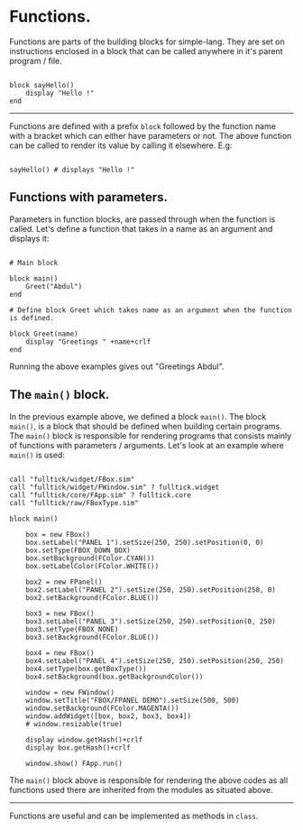 # Functions.
Functions are parts of the  building blocks for simple-lang. They are set on instructions enclosed in a block that can be called anywhere in it's parent program / file.

```

block sayHello()
    display "Hello !"
end

```
---

Functions are defined with a prefix `block` followed by the function name with a bracket which  can either have parameters or not. The above function can be called to render its value by calling it elsewhere. E.g:

```

sayHello() # displays "Hello !"

```

## Functions with parameters.

Parameters in function blocks, are passed through when the function is called. Let's define a function that takes in a name as an argument and displays it:

``` Name.sim -  Display name.

# Main block 

block main()
    Greet("Abdul")
end

# Define block Greet which takes name as an argument when the function is defined.

block Greet(name)
    display "Greetings " +name+crlf
end

```
 Running the above examples gives out "Greetings Abdul". 

 ## The `main()` block.
 In the previous example above, we defined a block `main()`. The block `main()`, is a block that should be defined when building certain programs. The `main()` block is responsible for rendering programs that consists mainly of functions with parameters / arguments. Let's look at an example where   `main()` is used:

``` We'll be building a simple GUI app to show the function of main().

call "fulltick/widget/FBox.sim"
call "fulltick/widget/FWindow.sim" ? fulltick.widget
call "fulltick/core/FApp.sim" ? fulltick.core
call "fulltick/raw/FBoxType.sim"

block main()

	box = new FBox()
	box.setLabel("PANEL 1").setSize(250, 250).setPosition(0, 0)
	box.setType(FBOX_DOWN_BOX)
	box.setBackground(FColor.CYAN())
	box.setLabelColor(FColor.WHITE())
	
	box2 = new FPanel()
	box2.setLabel("PANEL 2").setSize(250, 250).setPosition(250, 0)
	box2.setBackground(FColor.BLUE())
	
	box3 = new FBox()
	box3.setLabel("PANEL 3").setSize(250, 250).setPosition(0, 250)
	box3.setType(FBOX_NONE)
	box3.setBackground(FColor.BLUE())
	
	box4 = new FBox()
	box4.setLabel("PANEL 4").setSize(250, 250).setPosition(250, 250)
	box4.setType(box.getBoxType())
	box4.setBackground(box.getBackgroundColor())
	
	window = new FWindow()
	window.setTitle("FBOX/FPANEL DEMO").setSize(500, 500)
	window.setBackground(FColor.MAGENTA())
	window.addWidget([box, box2, box3, box4])
	# window.resizable(true)
	
	display window.getHash()+crlf
	display box.getHash()+crlf
	
	window.show() FApp.run() 

```

The `main()` block above is responsible for rendering the above codes as all functions used there are inherited from the modules as situated above.

---

Functions are useful and can be implemented as methods in `class`. 